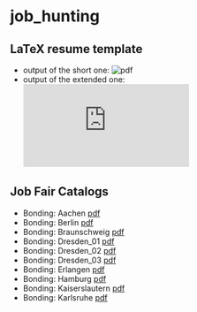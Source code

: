 # job_hunting

## LaTeX resume template

- output of the short one: ![pdf](https://raw.githubusercontent.com/adarijani/job_hunting/main/LaTeX_templates/short_resume/short_resume.tif)
- output of the extended one: ![pdf](https://raw.githubusercontent.com/adarijani/job_hunting/main/LaTeX_templates/extended_resume/resume.pdf)

## Job Fair Catalogs

- Bonding: Aachen [pdf](https://raw.githubusercontent.com/adarijani/job_hunting/main/assets/pdf/bonding_aachen.pdf)
- Bonding: Berlin [pdf](https://raw.githubusercontent.com/adarijani/job_hunting/main/assets/pdf/bonding_berlin.pdf)
- Bonding: Braunschweig [pdf](https://raw.githubusercontent.com/adarijani/job_hunting/main/assets/pdf/bonding_braunschweig.pdf)
- Bonding: Dresden_01 [pdf](https://raw.githubusercontent.com/adarijani/job_hunting/main/assets/pdf/bonding_dresden_01.pdf)
- Bonding: Dresden_02 [pdf](https://raw.githubusercontent.com/adarijani/job_hunting/main/assets/pdf/bonding_dresden_02.pdf)
- Bonding: Dresden_03 [pdf](https://raw.githubusercontent.com/adarijani/job_hunting/main/assets/pdf/bonding_dresden_03.pdf)
- Bonding: Erlangen [pdf](https://raw.githubusercontent.com/adarijani/job_hunting/main/assets/pdf/bonding_erlangen.pdf)
- Bonding: Hamburg [pdf](https://raw.githubusercontent.com/adarijani/job_hunting/main/assets/pdf/bonding_hamburg.pdf)
- Bonding: Kaiserslautern [pdf](https://raw.githubusercontent.com/adarijani/job_hunting/main/assets/pdf/bonding_kaiserslautern.pdf)
- Bonding: Karlsruhe [pdf](https://raw.githubusercontent.com/adarijani/job_hunting/main/assets/pdf/bonding_karlsruhe.pdf)

